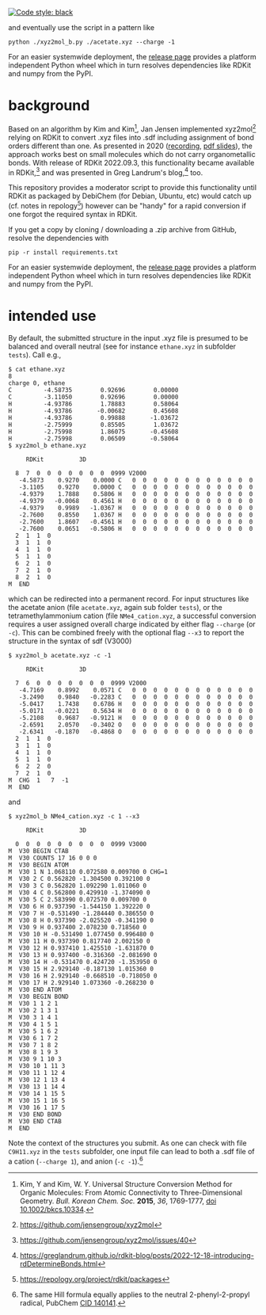 <a href="https://github.com/psf/black"><img alt="Code style: black" src="https://img.shields.io/badge/code%20style-black-000000.svg"></a>

and eventually use the script in a pattern like

``` shell
python ./xyz2mol_b.py ./acetate.xyz --charge -1
```

For an easier systemwide deployment, the [release
page](https://github.com/nbehrnd/xyz2mol_b/releases) provides a platform
independent Python wheel which in turn resolves dependencies like RDKit
and numpy from the PyPI.

# background

Based on an algorithm by Kim and Kim[^1], Jan Jensen implemented
xyz2mol[^2] relying on RDKit to convert .xyz files into .sdf including
assignment of bond orders different than one. As presented in 2020
([recording](https://www.youtube.com/watch?v=HD6IpXMVKeo), [pdf
slides](https://github.com/rdkit/UGM_2020/blob/master/Presentations/JanJensen.pdf)),
the approach works best on small molecules which do not carry
organometallic bonds. With release of RDKit 2022.09.3, this
functionality became available in RDKit,[^3] and was presented in Greg
Landrum's blog,[^4] too.

This repository provides a moderator script to provide this
functionality until RDKit as packaged by DebiChem (for Debian, Ubuntu,
etc) would catch up (cf. notes in repology[^5]) however can be "handy"
for a rapid conversion if one forgot the required syntax in RDKit.

If you get a copy by cloning / downloading a .zip archive from GitHub,
resolve the dependencies with

``` shell
pip -r install requirements.txt
```

For an easier systemwide deployment, the [release
page](https://github.com/nbehrnd/xyz2mol_b/releases) provides a platform
independent Python wheel which in turn resolves dependencies like RDKit
and numpy from the PyPI.

# intended use

By default, the submitted structure in the input .xyz file is presumed
to be balanced and overall neutral (see for instance `ethane.xyz` in
subfolder `tests`). Call e.g.,

``` shell
$ cat ethane.xyz 
8
charge 0, ethane
C         -4.58735        0.92696        0.00000
C         -3.11050        0.92696        0.00000
H         -4.93786        1.78883        0.58064
H         -4.93786       -0.00682        0.45608
H         -4.93786        0.99888       -1.03672
H         -2.75999        0.85505        1.03672
H         -2.75998        1.86075       -0.45608
H         -2.75998        0.06509       -0.58064
$ xyz2mol_b ethane.xyz

     RDKit          3D

  8  7  0  0  0  0  0  0  0  0999 V2000
   -4.5873    0.9270    0.0000 C   0  0  0  0  0  0  0  0  0  0  0  0
   -3.1105    0.9270    0.0000 C   0  0  0  0  0  0  0  0  0  0  0  0
   -4.9379    1.7888    0.5806 H   0  0  0  0  0  0  0  0  0  0  0  0
   -4.9379   -0.0068    0.4561 H   0  0  0  0  0  0  0  0  0  0  0  0
   -4.9379    0.9989   -1.0367 H   0  0  0  0  0  0  0  0  0  0  0  0
   -2.7600    0.8550    1.0367 H   0  0  0  0  0  0  0  0  0  0  0  0
   -2.7600    1.8607   -0.4561 H   0  0  0  0  0  0  0  0  0  0  0  0
   -2.7600    0.0651   -0.5806 H   0  0  0  0  0  0  0  0  0  0  0  0
  2  1  1  0
  3  1  1  0
  4  1  1  0
  5  1  1  0
  6  2  1  0
  7  2  1  0
  8  2  1  0
M  END

```

which can be redirected into a permanent record. For input structures
like the acetate anion (file `acetate.xyz`, again sub folder `tests`),
or the tetramethylammonium cation (file `NMe4_cation.xyz`, a successful
conversion requires a user assigned overall charge indicated by either
flag `--charge` (or `-c`). This can be combined freely with the optional
flag `--x3` to report the structure in the syntax of sdf (V3000)

``` shell
$ xyz2mol_b acetate.xyz -c -1

     RDKit          3D

  7  6  0  0  0  0  0  0  0  0999 V2000
   -4.7169    0.8992    0.0571 C   0  0  0  0  0  0  0  0  0  0  0  0
   -3.2490    0.9840   -0.2283 C   0  0  0  0  0  0  0  0  0  0  0  0
   -5.0417    1.7438    0.6786 H   0  0  0  0  0  0  0  0  0  0  0  0
   -5.0171   -0.0221    0.5634 H   0  0  0  0  0  0  0  0  0  0  0  0
   -5.2108    0.9687   -0.9121 H   0  0  0  0  0  0  0  0  0  0  0  0
   -2.6591    2.0570   -0.3402 O   0  0  0  0  0  0  0  0  0  0  0  0
   -2.6341   -0.1870   -0.4868 O   0  0  0  0  0  0  0  0  0  0  0  0
  2  1  1  0
  3  1  1  0
  4  1  1  0
  5  1  1  0
  6  2  2  0
  7  2  1  0
M  CHG  1   7  -1
M  END

```

and

``` shell
$ xyz2mol_b NMe4_cation.xyz -c 1 --x3

     RDKit          3D

  0  0  0  0  0  0  0  0  0  0999 V3000
M  V30 BEGIN CTAB
M  V30 COUNTS 17 16 0 0 0
M  V30 BEGIN ATOM
M  V30 1 N 1.068110 0.072580 0.009700 0 CHG=1
M  V30 2 C 0.562820 -1.304500 0.392100 0
M  V30 3 C 0.562820 1.092290 1.011060 0
M  V30 4 C 0.562800 0.429910 -1.374090 0
M  V30 5 C 2.583990 0.072570 0.009700 0
M  V30 6 H 0.937390 -1.544150 1.392220 0
M  V30 7 H -0.531490 -1.284440 0.386550 0
M  V30 8 H 0.937390 -2.025520 -0.341190 0
M  V30 9 H 0.937400 2.078230 0.718560 0
M  V30 10 H -0.531490 1.077450 0.996480 0
M  V30 11 H 0.937390 0.817740 2.002150 0
M  V30 12 H 0.937410 1.425510 -1.631870 0
M  V30 13 H 0.937400 -0.316360 -2.081690 0
M  V30 14 H -0.531470 0.424720 -1.353950 0
M  V30 15 H 2.929140 -0.187130 1.015360 0
M  V30 16 H 2.929140 -0.668510 -0.718050 0
M  V30 17 H 2.929140 1.073360 -0.268230 0
M  V30 END ATOM
M  V30 BEGIN BOND
M  V30 1 1 2 1
M  V30 2 1 3 1
M  V30 3 1 4 1
M  V30 4 1 5 1
M  V30 5 1 6 2
M  V30 6 1 7 2
M  V30 7 1 8 2
M  V30 8 1 9 3
M  V30 9 1 10 3
M  V30 10 1 11 3
M  V30 11 1 12 4
M  V30 12 1 13 4
M  V30 13 1 14 4
M  V30 14 1 15 5
M  V30 15 1 16 5
M  V30 16 1 17 5
M  V30 END BOND
M  V30 END CTAB
M  END

```

Note the context of the structures you submit. As one can check with
file `C9H11.xyz` in the `tests` subfolder, one input file can lead to
both a .sdf file of a cation (`--charge 1`), and anion (`-c
  -1`).[^6]

[^1]: Kim, Y and Kim, W. Y. Universal Structure Conversion Method for
    Organic Molecules: From Atomic Connectivity to Three-Dimensional
    Geometry. *Bull. Korean Chem. Soc.* **2015**, *36*, 1769-1777, [doi
    10.1002/bkcs.10334](https://doi.org/10.1002/bkcs.10334).

[^2]: <https://github.com/jensengroup/xyz2mol>

[^3]: <https://github.com/jensengroup/xyz2mol/issues/40>

[^4]: <https://greglandrum.github.io/rdkit-blog/posts/2022-12-18-introducing-rdDetermineBonds.html>

[^5]: <https://repology.org/project/rdkit/packages>

[^6]: The same Hill formula equally applies to the neutral
    2-phenyl-2-propyl radical, PubChem [CID
    140141](https://pubchem.ncbi.nlm.nih.gov/compound/140141).
